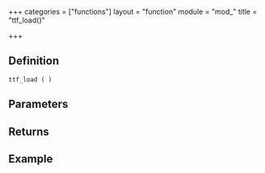 +++
categories = ["functions"]
layout = "function"
module = "mod_"
title = "ttf_load()"

+++

## Definition

    ttf_load ( )

## Parameters

## Returns

## Example
